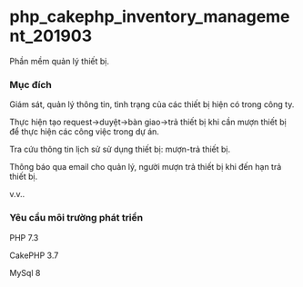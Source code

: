 # php_cakephp_inventory_management_201903
Phần mềm quản lý thiết bị.

### Mục đích
Giám sát, quản lý thông tin, tình trạng của các thiết bị hiện có trong công ty.

Thực hiện tạo request->duyệt->bàn giao->trả thiết bị khi cần mượn thiết bị để thực hiện các công việc trong dự án.

Tra cứu thông tin lịch sử sử dụng thiết bị: mượn-trả thiết bị.

Thông báo qua email cho quản lý, người mượn trả thiết bị khi đến hạn trả thiết bị.

v.v..

### Yêu cầu môi trường phát triển
PHP 7.3

CakePHP 3.7

MySql 8
